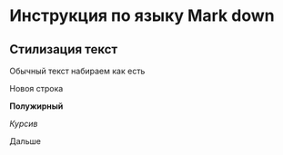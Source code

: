 # Инструкция по языку Mark down

## Стилизация текст

Обычный текст набираем как есть

Новоя строка

**Полужирный**

*Курсив* 

Дальше